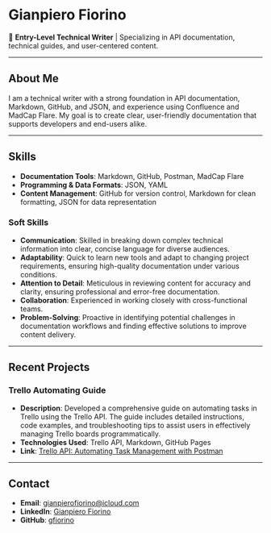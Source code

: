 # Gianpiero Fiorino

👋 **Entry-Level Technical Writer** | Specializing in API documentation, technical guides, and user-centered content.

---

## About Me

I am a technical writer with a strong foundation in API documentation, Markdown, GitHub, and JSON, and experience using Confluence and MadCap Flare. My goal is to create clear, user-friendly documentation that supports developers and end-users alike.

---

## Skills

- **Documentation Tools**: Markdown, GitHub, Postman, MadCap Flare
- **Programming & Data Formats**: JSON, YAML
- **Content Management**: GitHub for version control, Markdown for clean formatting, JSON for data representation

### Soft Skills

- **Communication**: Skilled in breaking down complex technical information into clear, concise language for diverse audiences.
- **Adaptability**: Quick to learn new tools and adapt to changing project requirements, ensuring high-quality documentation under various conditions.
- **Attention to Detail**: Meticulous in reviewing content for accuracy and clarity, ensuring professional and error-free documentation.
- **Collaboration**: Experienced in working closely with cross-functional teams.
- **Problem-Solving**: Proactive in identifying potential challenges in documentation workflows and finding effective solutions to improve content delivery.

---

## Recent Projects

### Trello Automating Guide

- **Description**: Developed a comprehensive guide on automating tasks in Trello using the Trello API. The guide includes detailed instructions, code examples, and troubleshooting tips to assist users in effectively managing Trello boards programmatically.
- **Technologies Used**: Trello API, Markdown, GitHub Pages
- **Link**: [Trello API: Automating Task Management with Postman](https://gfiorino.github.io/Trello-API-Automating-Task-Management-with-Postman/)

---

## Contact

- **Email**: [gianpierofiorino@icloud.com](mailto:gianpierofiorino@icloud.com)
- **LinkedIn**: [Gianpiero Fiorino](https://www.linkedin.com/in/gianpierofiorino/)
- **GitHub**: [gfiorino](https://github.com/gfiorino)

